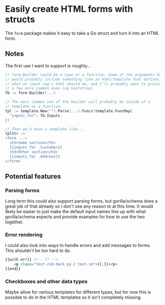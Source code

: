 # Easily create HTML forms with structs

The `form` package makes it easy to take a Go struct and turn it into an HTML form.

## Notes

The first use I want to support is roughly...

```go
// form.Builder could be a type or a function. Some of the arguments here
// would probably include something like an html/template that defines
// what an input tag's html should be, and I'll probably want to provide
// a few more common ones (eg bootstrap)
fb := form.Builder(...)

// The most common use of the builder will probably be inside of a
// template as a function.
tpl := template.New("").Parse(...).Funcs(template.FuncMap{
  "inputs_for": fb.Inputs,
})

// Then we'd have a template like...
tplStr := `
<form ...>
  <h3>Some section</h3>
  {{inputs_for .Customer}}
  <h3>Other section</h3>
  {{inputs_for .Address}}
</form>`
```

## Potential features

### Parsing forms

Long term this could also support parsing forms, but gorilla/schema does a great job of that already so I don't see any reason to at this time. It would likely be easier to just make the default input names line up with what gorilla/schema expects and provide examples for how to use the two together.

### Error rendering

I could also look into ways to handle errors and add messages to forms. This shouldn't be *too* hard to do.

```html
{{with err}} <!-- ?? -->
	<p class="text-red-dark py-2 text-sm">{{.}}</p>
{{end}}
```

### Checkboxes and other data types

Maybe allow for various templates for different types, but for now this is possible to do in the HTML templates so it isn't completely missing.
